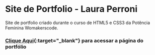 # Site de Portfolio - Laura Perroni
Site de portfolio criado durante o curso de HTML5 e CSS3 da Potência Feminina Womakerscode.

### [Clique Aqui](https://lauraperroni.github.io/site-portfolio-curso/){:target="_blank"} para acessar a página do portfólio

